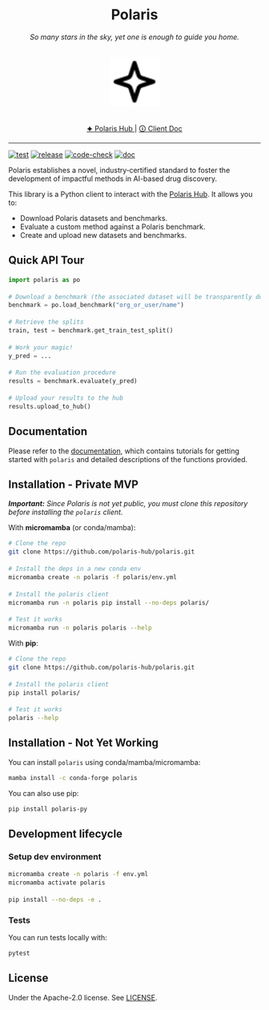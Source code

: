 <h1 align="center">Polaris</h1>
<p align="center"><i>So many stars in the sky, yet one is enough to guide you home.</i></p>

</br>
<div align="center">
    <img src="docs/images/logo-black.svg" width="100px">
</div>
</br>

<p align="center">
    <a href="https://polarishub.io/" target="_blank">
      🟆 Polaris Hub
  </a> |
  <a href="https://polaris-hub.github.io/polaris/" target="_blank">
      🛈 Client Doc
  </a>
</p>

---

<!-- [![PyPI](https://img.shields.io/pypi/v/polaris-py)](https://pypi.org/project/polaris-py/)
[![Conda](https://img.shields.io/conda/v/conda-forge/polaris?label=conda&color=success)](https://anaconda.org/conda-forge/polaris)
[![PyPI - Downloads](https://img.shields.io/pypi/dm/polaris-py)](https://pypi.org/project/polaris-py/)
[![Conda](https://img.shields.io/conda/dn/conda-forge/polaris)](https://anaconda.org/conda-forge/polaris)
[![PyPI - Python Version](https://img.shields.io/pypi/pyversions/polaris-py)](https://pypi.org/project/polaris-py/)
[![Code license](https://img.shields.io/badge/Code%20License-Apache_2.0-green.svg)](https://github.com/polaris-hub/polaris/blob/main/LICENSE)
[![GitHub Repo stars](https://img.shields.io/github/stars/polaris-hub/polaris)](https://github.com/polaris-hub/polaris/stargazers)
[![GitHub Repo stars](https://img.shields.io/github/forks/polaris-hub/polaris)](https://github.com/polaris-hub/polaris/network/members) -->

[![test](https://github.com/polaris-hub/polaris/actions/workflows/test.yml/badge.svg)](https://github.com/polaris-hub/polaris/actions/workflows/test.yml)
[![release](https://github.com/polaris-hub/polaris/actions/workflows/release.yml/badge.svg)](https://github.com/polaris-hub/polaris/actions/workflows/release.yml)
[![code-check](https://github.com/polaris-hub/polaris/actions/workflows/code-check.yml/badge.svg)](https://github.com/polaris-hub/polaris/actions/workflows/code-check.yml)
[![doc](https://github.com/polaris-hub/polaris/actions/workflows/doc.yml/badge.svg)](https://github.com/polaris-hub/polaris/actions/workflows/doc.yml)

Polaris establishes a novel, industry‑certified standard to foster the development of impactful methods in AI-based drug discovery.

This library is a Python client to interact with the [Polaris Hub](https://polarishub.io/). It allows you to:

- Download Polaris datasets and benchmarks.
- Evaluate a custom method against a Polaris benchmark.
- Create and upload new datasets and benchmarks.

## Quick API Tour

```python
import polaris as po

# Download a benchmark (the associated dataset will be transparently downloaded)
benchmark = po.load_benchmark("org_or_user/name")

# Retrieve the splits
train, test = benchmark.get_train_test_split()

# Work your magic!
y_pred = ...

# Run the evaluation procedure
results = benchmark.evaluate(y_pred)

# Upload your results to the hub
results.upload_to_hub()
```

## Documentation

Please refer to the [documentation](https://polaris-hub.github.io/polaris/), which contains tutorials for getting started with `polaris` and detailed descriptions of the functions provided.

## Installation - Private MVP

_**Important:** Since Polaris is not yet public, you must clone this repository before installing the `polaris` client._

With **micromamba** (or conda/mamba):

```bash
# Clone the repo
git clone https://github.com/polaris-hub/polaris.git

# Install the deps in a new conda env
micromamba create -n polaris -f polaris/env.yml

# Install the polaris client
micromamba run -n polaris pip install --no-deps polaris/

# Test it works
micromamba run -n polaris polaris --help
```

With **pip**:

```bash
# Clone the repo
git clone https://github.com/polaris-hub/polaris.git

# Install the polaris client
pip install polaris/

# Test it works
polaris --help
```

## Installation - Not Yet Working

You can install `polaris` using conda/mamba/micromamba:

```bash
mamba install -c conda-forge polaris
```

You can also use pip:

```bash
pip install polaris-py
```

## Development lifecycle

### Setup dev environment

```bash
micromamba create -n polaris -f env.yml
micromamba activate polaris

pip install --no-deps -e .
```

### Tests

You can run tests locally with:

```bash
pytest
```

## License

Under the Apache-2.0 license. See [LICENSE](LICENSE).
